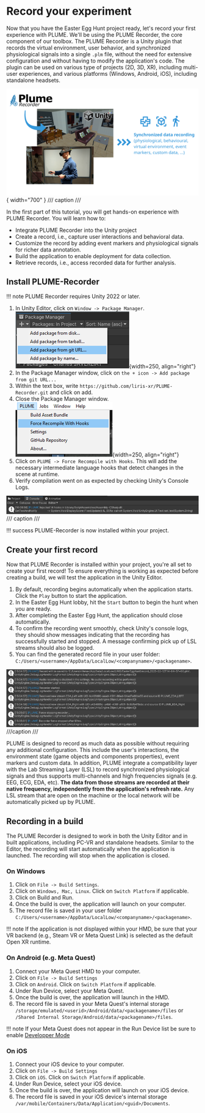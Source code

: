 # Record your experiment

Now that you have the Easter Egg Hunt project ready, let's record your first experience with PLUME. We'll be using the PLUME Recorder, the core component of our toolbox. The PLUME Recorder is a Unity plugin that records the virtual environment, user behavior, and synchronized physiological signals into a single `.plm` file, without the need for extensive configuration and without having to modify the application's code. The plugin can be used on various type of projects (2D, 3D, XR), including multi-user experiences, and various platforms (Windows, Android, iOS), including standalone headsets.

![PLUME Recorder](assets/recorder_teaser.png){ width="700" }
/// caption
///

In the first part of this tutorial, you will get hands-on experience with PLUME Recorder. You will learn how to:

* Integrate PLUME Recorder into the Unity project
* Create a record, i.e., capture user interactions and behavioral data.
* Customize the record by adding event markers and physiological signals for richer data annotation.
* Build the application to enable deployment for data collection.
* Retrieve records, i.e., access recorded data for further analysis.

## Install PLUME-Recorder

!!! note
    PLUME Recorder requires Unity 2022 or later.

1. In Unity Editor, click on `Window -> Package Manager`.
![Package Manager Window](assets/record/images/image-4.png){width=250, align="right"}
2. In the Package Manager window, click on `the + icon -> Add package from git URL...`
3. Within the text box, write ``https://github.com/liris-xr/PLUME-Recorder.git`` and click on add.
4. Close the Package Manager window.
![PLUME Menu Recompile with Hooks](assets/record/images/image-11.png){width=250, align="right"}
5. Click on `PLUME -> Force Recompile with Hooks`. This will add the necessary intermediate language hooks that detect changes in the scene at runtime.
6. Verify compilation went on as expected by checking Unity's Console Logs.

![Unity Console Logs Hooks](assets/record/images/image-16.png)
/// caption
///

!!! success
    PLUME-Recorder is now installed within your project.

## Create your first record

Now that PLUME Recorder is installed within your project, you're all set to create your first record! To ensure everything is working as expected before creating a build, we will test the application in the Unity Editor.

1. By default, recording begins automatically when the application starts. Click the `Play` button to start the application.
2. In the Easter Egg Hunt lobby, hit the `Start` button to begin the hunt when you are ready.
3. After completing the Easter Egg Hunt, the application should close automatically.
4. To confirm the recording went smoothly, check Unity's console logs, they should show messages indicating that the recording has successfully started and stopped. A message confirming pick up of LSL streams should also be logged.
5. You can find the generated record file in your user folder: ``C:/Users/<username>/AppData/LocalLow/<companyname>/<packagename>``.

![PLUME Console Logs](assets/record/images/image-10.png)
///caption
///

PLUME is designed to record as much data as possible without requiring any additional configuration. This include the user's interactions, the environment state (game objects and components properties), event markers and custom data. In addition, PLUME integrate a compatibility layer with the Lab Streaming Layer (LSL) to record synchronized physiological signals and thus supports multi-channels and high frequencies signals (e.g. EEG, ECG, EDA, etc). **The data from those streams are recorded at their native frequency, independently from the application's refresh rate.** Any LSL stream that are open on the machine or the local network will be automatically picked up by PLUME.

## Recording in a build

The PLUME Recorder is designed to work in both the Unity Editor and in built applications, including PC-VR and standalone headsets. Similar to the Editor, the recording will start automatically when the application is launched. The recording will stop when the application is closed.

### On Windows
1. Click on `File -> Build Settings`.
2. Click on `Windows, Mac, Linux`. Click on `Switch Platform` if applicable.
3. Click on Build and Run.
4. Once the build is over, the application will launch on your computer.
5. The record file is saved in your user folder ``C:/Users/<username>/AppData/LocalLow/<companyname>/<packagename>``.

!!! note
    If the application is not displayed within your HMD, be sure that your VR backend (e.g., Steam VR or Meta Quest Link) is selected as the default Open XR runtime.

### On Android (e.g. Meta Quest)
1. Connect your Meta Quest HMD to your computer.
2. Click on `File -> Build Settings`
3. Click on `Android`. Click on `Switch Platform` if applicable.
4. Under Run Device, select your Meta Quest.
5. Once the build is over, the application will launch in the HMD.
6. The record file is saved in your Meta Quest's internal storage `/storage/emulated/<userid>/Android/data/<packagename>/files` or `/Shared Internal Storage/Android/data/<packagename>/files`.

!!! note
    If your Meta Quest does not appear in the Run Device list be sure to enable [Developper Mode](https://developers.meta.com/horizon/documentation/native/android/mobile-device-setup/)

### On iOS
1. Connect your iOS device to your computer.
2. Click on `File -> Build Settings`
3. Click on `iOS`. Click on `Switch Platform` if applicable.
4. Under Run Device, select your iOS device.
5. Once the build is over, the application will launch on your iOS device.
6. The record file is saved in your iOS device's internal storage `/var/mobile/Containers/Data/Application/<guid>/Documents`.
